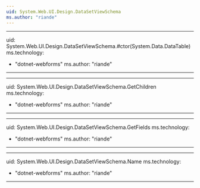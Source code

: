 ```yaml
---
uid: System.Web.UI.Design.DataSetViewSchema
ms.author: "riande"
---
```


---
uid: System.Web.UI.Design.DataSetViewSchema.#ctor(System.Data.DataTable)
ms.technology: 
  - "dotnet-webforms"
ms.author: "riande"
---

---
uid: System.Web.UI.Design.DataSetViewSchema.GetChildren
ms.technology: 
  - "dotnet-webforms"
ms.author: "riande"
---

---
uid: System.Web.UI.Design.DataSetViewSchema.GetFields
ms.technology: 
  - "dotnet-webforms"
ms.author: "riande"
---

---
uid: System.Web.UI.Design.DataSetViewSchema.Name
ms.technology: 
  - "dotnet-webforms"
ms.author: "riande"
---
